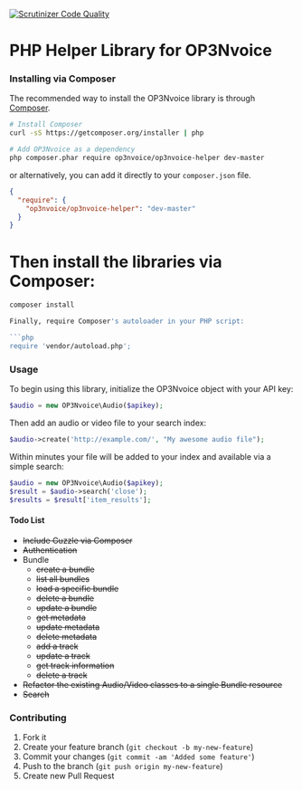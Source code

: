 [![Scrutinizer Code Quality](https://scrutinizer-ci.com/g/OP3Nvoice/op3nvoice-php/badges/quality-score.png?s=461ba0663e453941a097d9b8049ba865c4512617)](https://scrutinizer-ci.com/g/OP3Nvoice/op3nvoice-php/)

PHP Helper Library for OP3Nvoice
=============

### Installing via Composer

The recommended way to install the OP3Nvoice library is through [Composer](http://getcomposer.org).

```bash
# Install Composer
curl -sS https://getcomposer.org/installer | php

# Add OP3Nvoice as a dependency
php composer.phar require op3nvoice/op3nvoice-helper dev-master
```

or alternatively, you can add it directly to your `composer.json` file.

```json
{
  "require": {
    "op3nvoice/op3nvoice-helper": "dev-master"
  }
}
```

# Then install the libraries via Composer:
```bash
composer install

Finally, require Composer's autoloader in your PHP script:

```php
require 'vendor/autoload.php';
```

### Usage

To begin using this library, initialize the OP3Nvoice object with your API key:

```php
$audio = new OP3Nvoice\Audio($apikey);
```

Then add an audio or video file to your search index:

```php
$audio->create('http://example.com/', "My awesome audio file");
```

Within minutes your file will be added to your index and available via a simple search:

```php
$audio = new OP3Nvoice\Audio($apikey);
$result = $audio->search('close');
$results = $result['item_results'];
```

#### Todo List

* ~~Include Guzzle via Composer~~
* ~~Authentication~~
* Bundle
  * ~~create a bundle~~
  * ~~list all bundles~~
  * ~~load a specific bundle~~
  * ~~delete a bundle~~
  * ~~update a bundle~~
  * ~~get metadata~~
  * ~~update metadata~~
  * ~~delete metadata~~
  * ~~add a track~~
  * ~~update a track~~
  * ~~get track information~~
  * ~~delete a track~~
* ~~Refactor the existing Audio/Video classes to a single Bundle resource~~
* ~~Search~~

### Contributing

1. Fork it
2. Create your feature branch (`git checkout -b my-new-feature`)
3. Commit your changes (`git commit -am 'Added some feature'`)
4. Push to the branch (`git push origin my-new-feature`)
5. Create new Pull Request
